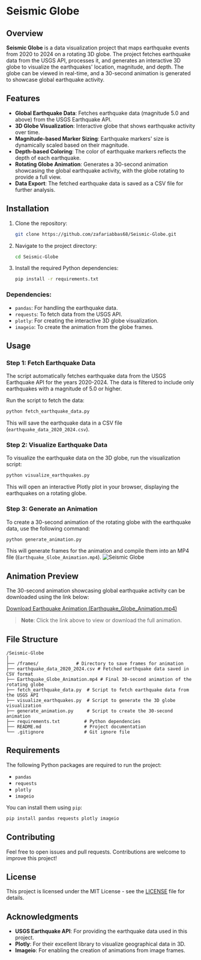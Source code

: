 
# Seismic Globe

## Overview

**Seismic Globe** is a data visualization project that maps earthquake events from 2020 to 2024 on a rotating 3D globe. The project fetches earthquake data from the USGS API, processes it, and generates an interactive 3D globe to visualize the earthquakes' location, magnitude, and depth. The globe can be viewed in real-time, and a 30-second animation is generated to showcase global earthquake activity.

## Features

- **Global Earthquake Data**: Fetches earthquake data (magnitude 5.0 and above) from the USGS Earthquake API.
- **3D Globe Visualization**: Interactive globe that shows earthquake activity over time.
- **Magnitude-based Marker Sizing**: Earthquake markers' size is dynamically scaled based on their magnitude.
- **Depth-based Coloring**: The color of earthquake markers reflects the depth of each earthquake.
- **Rotating Globe Animation**: Generates a 30-second animation showcasing the global earthquake activity, with the globe rotating to provide a full view.
- **Data Export**: The fetched earthquake data is saved as a CSV file for further analysis.

## Installation

1. Clone the repository:
   ```bash
   git clone https://github.com/zafariabbas68/Seismic-Globe.git
   ```

2. Navigate to the project directory:
   ```bash
   cd Seismic-Globe
   ```

3. Install the required Python dependencies:
   ```bash
   pip install -r requirements.txt
   ```

### Dependencies:
- `pandas`: For handling the earthquake data.
- `requests`: To fetch data from the USGS API.
- `plotly`: For creating the interactive 3D globe visualization.
- `imageio`: To create the animation from the globe frames.

## Usage

### Step 1: Fetch Earthquake Data

The script automatically fetches earthquake data from the USGS Earthquake API for the years 2020-2024. The data is filtered to include only earthquakes with a magnitude of 5.0 or higher.

Run the script to fetch the data:
```bash
python fetch_earthquake_data.py
```

This will save the earthquake data in a CSV file (`earthquake_data_2020_2024.csv`).

### Step 2: Visualize Earthquake Data

To visualize the earthquake data on the 3D globe, run the visualization script:
```bash
python visualize_earthquakes.py
```

This will open an interactive Plotly plot in your browser, displaying the earthquakes on a rotating globe.

### Step 3: Generate an Animation

To create a 30-second animation of the rotating globe with the earthquake data, use the following command:
```bash
python generate_animation.py
```

This will generate frames for the animation and compile them into an MP4 file (`Earthquake_Globe_Animation.mp4`).
![Seismic Globe](images/frame_649.png)


## Animation Preview

The 30-second animation showcasing global earthquake activity can be downloaded using the link below:

[Download Earthquake Animation (Earthquake_Globe_Animation.mp4)](https://github.com/zafariabbas68/Seismic-Globe/raw/main/Earthquake_Globe_Animation.mp4)

> **Note**: Click the link above to view or download the full animation.

## File Structure

```
/Seismic-Globe
│
├── /frames/              # Directory to save frames for animation
├── earthquake_data_2020_2024.csv # Fetched earthquake data saved in CSV format
├── Earthquake_Globe_Animation.mp4 # Final 30-second animation of the rotating globe
├── fetch_earthquake_data.py  # Script to fetch earthquake data from the USGS API
├── visualize_earthquakes.py  # Script to generate the 3D globe visualization
├── generate_animation.py     # Script to create the 30-second animation
├── requirements.txt         # Python dependencies
├── README.md                # Project documentation
└── .gitignore               # Git ignore file
```

## Requirements

The following Python packages are required to run the project:

- `pandas`
- `requests`
- `plotly`
- `imageio`

You can install them using `pip`:

```bash
pip install pandas requests plotly imageio
```

## Contributing

Feel free to open issues and pull requests. Contributions are welcome to improve this project!

## License

This project is licensed under the MIT License - see the [LICENSE](LICENSE) file for details.

## Acknowledgments

- **USGS Earthquake API**: For providing the earthquake data used in this project.
- **Plotly**: For their excellent library to visualize geographical data in 3D.
- **Imageio**: For enabling the creation of animations from image frames.
```

